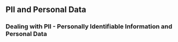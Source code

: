 ## PII and Personal Data
### Dealing with PII - Personally Identifiable Information and Personal Data
